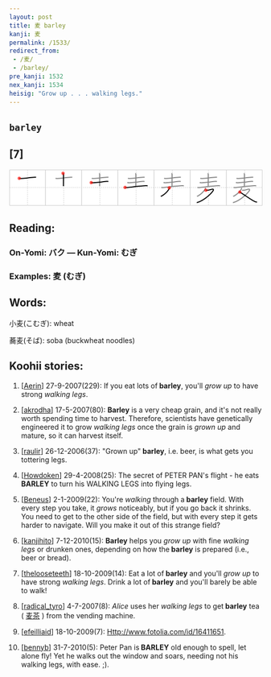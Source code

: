 ```yaml
---
layout: post
title: 麦 barley
kanji: 麦
permalink: /1533/
redirect_from:
 - /麦/
 - /barley/
pre_kanji: 1532
nex_kanji: 1534
heisig: "Grow up . . . walking legs."
---
```


## `barley`

## [7]

<div class="stroke"><img src="../images/E9BAA6.png" /></div>

## Reading:

### On-Yomi: バク &mdash; Kun-Yomi: むぎ

### Examples: 麦 (むぎ)

## Words:

小麦(こむぎ): wheat

蕎麦(そば): soba (buckwheat noodles)

## Koohii stories:

1) [<a href="http://kanji.koohii.com/profile/Aerin">Aerin</a>] 27-9-2007(229): If you eat lots of<strong> barley</strong>, you&#039;ll <em>grow up</em> to have strong <em>walking legs</em>. 

2) [<a href="http://kanji.koohii.com/profile/akrodha">akrodha</a>] 17-5-2007(80): <strong>Barley</strong> is a very cheap grain, and it&#039;s not really worth spending time to harvest. Therefore, scientists have genetically engineered it to grow <em>walking legs</em> once the grain is <em>grown up</em> and mature, so it can harvest itself. 

3) [<a href="http://kanji.koohii.com/profile/raulir">raulir</a>] 26-12-2006(37): &quot;Grown up&quot;<strong> barley</strong>, i.e. beer, is what gets you tottering legs. 

4) [<a href="http://kanji.koohii.com/profile/Howdoken">Howdoken</a>] 29-4-2008(25): The secret of PETER PAN&#039;s flight - he eats<strong> BARLEY</strong> to turn his WALKING LEGS into flying legs. 

5) [<a href="http://kanji.koohii.com/profile/Beneus">Beneus</a>] 2-1-2009(22): You&#039;re <em>walking</em> through a<strong> barley</strong> field. With every step you take, it <em>grows</em> noticeably, but if you go back it shrinks. You need to get to the other side of the field, but with every step it gets harder to navigate. Will you make it out of this strange field? 

6) [<a href="http://kanji.koohii.com/profile/kanjihito">kanjihito</a>] 7-12-2010(15): <strong>Barley</strong> helps you <em>grow up</em> with fine <em>walking legs</em> or drunken ones, depending on how the<strong> barley</strong> is prepared (i.e., beer or bread). 

7) [<a href="http://kanji.koohii.com/profile/thelooseteeth">thelooseteeth</a>] 18-10-2009(14): Eat a lot of<strong> barley</strong> and you&#039;ll <em>grow up</em> to have strong <em>walking legs</em>. Drink a lot of<strong> barley</strong> and you&#039;ll barely be able to walk! 

8) [<a href="http://kanji.koohii.com/profile/radical_tyro">radical_tyro</a>] 4-7-2007(8): <em>Alice</em> uses her <em>walking legs</em> to get<strong> barley</strong> tea (  <a href="http://jisho.org/kanji/details/麦茶">麦茶</a>  ) from the vending machine. 

9) [<a href="http://kanji.koohii.com/profile/efeilliaid">efeilliaid</a>] 18-10-2009(7): <a href="Http://www.fotolia.com/id/16411651">Http://www.fotolia.com/id/16411651</a>. 

10) [<a href="http://kanji.koohii.com/profile/bennyb">bennyb</a>] 31-7-2010(5): Peter Pan is<strong> BARLEY</strong> old enough to spell, let alone fly! Yet he walks out the window and soars, needing not his walking legs, with ease. ;). 
